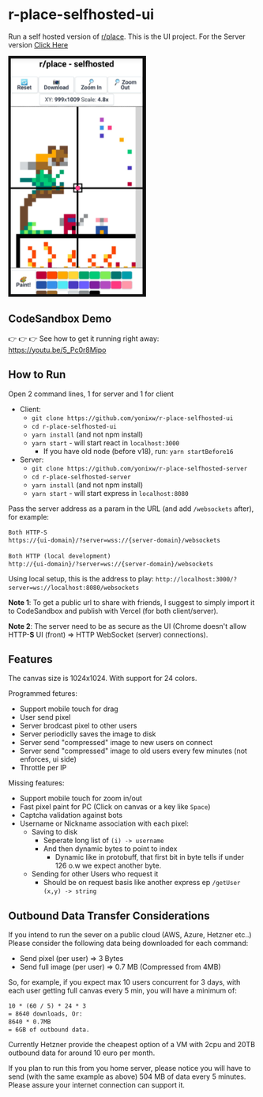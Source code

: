 # r-place-selfhosted-ui

Run a self hosted version of [r/place](https://www.reddit.com/r/place). This is the UI project. For the Server version [Click Here](https://github.com/yonixw/r-place-selfhosted-server)

![Example](public/readme_example.png)

## CodeSandbox Demo

👉 👉 👉  See how to get it running right away: https://youtu.be/5_Pc0r8Mipo

## How to Run

Open 2 command lines, 1 for server and 1 for client
* Client:
    * `git clone https://github.com/yonixw/r-place-selfhosted-ui`
    * `cd r-place-selfhosted-ui`
    *  `yarn install` (and not npm install)
    *  `yarn start` - will start react in `localhost:3000`
         *  If you have old node (before v18), run: `yarn startBefore16`
* Server:
    * `git clone https://github.com/yonixw/r-place-selfhosted-server`
    * `cd r-place-selfhosted-server`
    *  `yarn install` (and not npm install)
    *  `yarn start` - will start express in `localhost:8080`

Pass the server address as a param in the URL (and add `/websockets` after), for example:

```
Both HTTP-S
https://{ui-domain}/?server=wss://{server-domain}/websockets

Both HTTP (local development)
http://{ui-domain}/?server=ws://{server-domain}/websockets
```

Using local setup, this is the address to play:
`http://localhost:3000/?server=ws://localhost:8080/websockets`

**Note 1**: To get a public url to share with friends, I suggest to simply import it to CodeSandbox and publish with Vercel (for both client/server).

**Note 2**: The server need to be as secure as the UI (Chrome doesn't allow HTTP-**S** UI (front) => HTTP WebSocket (server) connections).

## Features

The canvas size is 1024x1024. With support for 24 colors.

Programmed fetures:

- Support mobile touch for drag
- User send pixel
- Server brodcast pixel to other users
- Server periodiclly saves the image to disk
- Server send "compressed" image to new users on connect
- Server send "compressed" image to old users every few minutes (not enforces, ui side)
- Throttle per IP

Missing features:

- Support mobile touch for zoom in/out
- Fast pixel paint for PC (Click on canvas or a key like `Space`)
- Captcha validation against bots
- Username or Nickname association with each pixel:
  - Saving to disk
     - Seperate long list of `(i) -> username`
     - And then dynamic bytes to point to index
         - Dynamic like in protobuff, that first bit in byte tells if under 126 o.w we expect another byte.
  - Sending for other Users who request it
     - Should be on request basis like another express ep `/getUser (x,y) -> string`

## Outbound Data Transfer Considerations

If you intend to run the sever on a public cloud (AWS, Azure, Hetzner etc..) Please consider the following data being downloaded for each command:

- Send pixel (per user) => 3 Bytes
- Send full image (per user) => 0.7 MB (Compressed from 4MB)

So, for example, if you expect max 10 users concurrent for 3 days, with
each user getting full canvas every 5 min, you will have a minimum of:

```
10 * (60 / 5) * 24 * 3 
= 8640 downloads, Or:
8640 * 0.7MB 
= 6GB of outbound data.
```

Currently Hetzner provide the cheapest option of a VM with 2cpu and 20TB outbound data for around 10 euro per month.

If you plan to run this from you home server, please notice you will have to send (with the same example as above) 504 MB of data every 5 minutes. Please assure your internet connection can support it.

